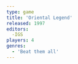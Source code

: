```yaml
---
type: game
title: 'Oriental Legend'
released: 1997
editors: 
  -IGS
players: 4
genres:
  - 'Beat them all'
---
```


